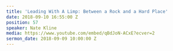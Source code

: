 ```yaml
---
title: 'Leading With A Limp: Between a Rock and a Hard Place'
date: 2018-09-10 16:55:00 Z
position: 57
speaker: Nate Kline
media: https://www.youtube.com/embed/qBdJoN-ACxE?ecver=2
sermon_date: 2018-09-09 10:00:00 Z
---
```


